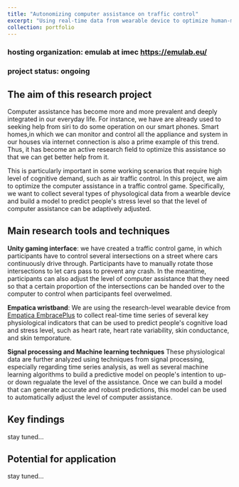 ```yaml
---
title: "Autonomizing computer assistance on traffic control"
excerpt: "Using real-time data from wearable device to optimize human-machine interaction in a traffic control scenario <br/><img src='/website/images/traffic_control.png' height='250px'>"
collection: portfolio
---
```


### hosting organization: emulab at imec <https://emulab.eu/> 
### project status: ongoing

## The aim of this research project
Computer assistance has become more and more prevalent and deeply integrated in our everyday life. For instance, we have are already used to seeking help from siri to do some operation on our smart phones. Smart homes,in which we can monitor and control all the appliance and system in our houses via internet connection is also a prime example of this trend. Thus, it has become an active research field to optimize this assistance so that we can get better help from it. 

This is particularly important in some working scenarios that require high level of cognitive demand, such as air traffic control. In this project, we aim to optimize the computer assistance in a traffic control game. Specifically, we want to collect several types of physological data from a wearble device and build a model to predict people's stress level so that the level of computer assistance can be adaptively adjusted. 

## Main research tools and techniques

**Unity gaming interface**: 
we have created a traffic control game, in which participants have to control several intersections on a street where cars continuously drive through. Participants have to manually rotate those intersections to let cars pass to prevent any crash. In the meantime, participants can also adjust the level of computer assistance that they need so that a certain proportion of the intersections can be handed over to the computer to control when participants feel overwelmed.

**Empatica wristband**: 
We are using the research-level wearable device from [Empatica EmbracePlus](https://www.empatica.com/embraceplus/) to collect real-time time series of several key physiological indicators that can be used to predict people's cognitive load and stress level, such as heart rate, heart rate variability, skin conductance, and skin temporature.

**Signal processing and Machine learning techniques**
These physiological data are further analyzed using techniques from signal processing, especially regarding time series analysis, as well as several machine learning algorithms to build a predictive model on people's intention to up- or down regualate the level of the assistance. Once we can build a model that can generate accurate and robust predictions, this model can be used to automatically adjust the level of computer assistance.

## Key findings
stay tuned...
## Potential for application
stay tuned...
